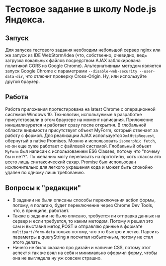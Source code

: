 # Тестовое задание в школу Node.js Яндекса.

## Запуск

Для запуска тестового задания необходим небольшой сервер nginx 
или же запуск из IDE WebStorm/Idea (что, собственно, очевидно, ведь загрузка локальных файлов 
посредством AJAX заблокирована политикой CORS из Google Chrome). Альтернативным методом является запуск 
Google Chrome с параметрами `--disable-web-security --user-data-dir`, что отлючит проверку Cross-Origin.
Ну, или используйте другой браузер.

## Работа

Работа приложения протестирована на latest Chrome с операционной системой Windows 10. Технологии, используемые в 
разработке присутствовали в этом браузере на момент написания. Приложение инициализурется и работает сразу после открытия. В глобальной области видимости присутствует 
объект MyForm, который отвечает за работу с формой. Для реализации AJAX используется `XmlHttpRequest`, обернутый 
в native Promises. Можно и использовать `isomorphic fetch`, но он еще хуже работает с файловой системой. Глобальный 
объект `MyForm` был написан с использованием ES6 Classes, потому что "почему бы и нет?". По желанию могу переписать на 
прототипы, хоть классы это всего лишь синтаксический сахар. Promise был использован исключительно для легкого 
украшения кода и может быть спокойно удален по одному лишь требованию.

## Вопросы к "редакции"

- В задании не были описаны способы переключения action формы, потому, я полагаю, будет переключение через 
Chrome Dev Tools, что, в принципе, работает.
- Также в задании не было описано, требуется ли отправка данных на сервер и если требуется, то каким методом.
Потому я решил это сам и выставил метод POST и отправляю данные в формате `multipart/form-data` только потому, 
что это быстро и легко. Парсить параметры в queryString я посчитал избыточным, потому не стал этого делать.
- Ничего не было сказано про дизайн и наличие CSS, потому этот аспект я так же взял на себя и минимально 
оформил форму, чтобы она не выглядела ну уж совсем страшно.